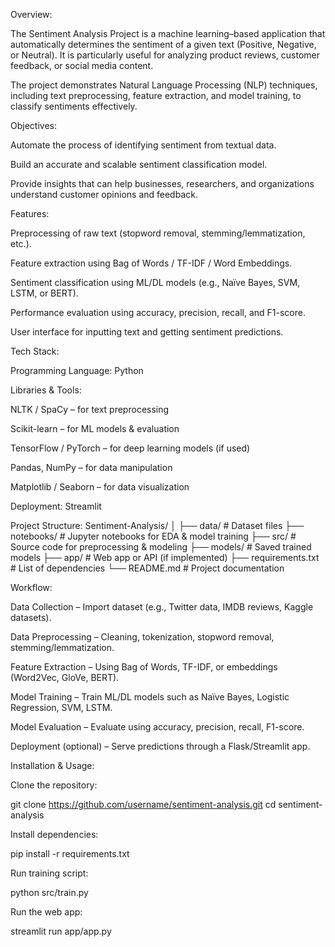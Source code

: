 Overview:

The Sentiment Analysis Project is a machine learning–based application that automatically determines the sentiment of a given text (Positive, Negative, or Neutral). It is particularly useful for analyzing product reviews, customer feedback, or social media content.

The project demonstrates Natural Language Processing (NLP) techniques, including text preprocessing, feature extraction, and model training, to classify sentiments effectively.

Objectives:

Automate the process of identifying sentiment from textual data.

Build an accurate and scalable sentiment classification model.

Provide insights that can help businesses, researchers, and organizations understand customer opinions and feedback.

Features:

Preprocessing of raw text (stopword removal, stemming/lemmatization, etc.).

Feature extraction using Bag of Words / TF-IDF / Word Embeddings.

Sentiment classification using ML/DL models (e.g., Naïve Bayes, SVM, LSTM, or BERT).

Performance evaluation using accuracy, precision, recall, and F1-score.

User interface for inputting text and getting sentiment predictions.

Tech Stack:

Programming Language: Python

Libraries & Tools:

NLTK / SpaCy – for text preprocessing

Scikit-learn – for ML models & evaluation

TensorFlow / PyTorch – for deep learning models (if used)

Pandas, NumPy – for data manipulation

Matplotlib / Seaborn – for data visualization

Deployment: Streamlit

Project Structure:
Sentiment-Analysis/
│
├── data/                 # Dataset files
├── notebooks/            # Jupyter notebooks for EDA & model training
├── src/                  # Source code for preprocessing & modeling
├── models/               # Saved trained models
├── app/                  # Web app or API (if implemented)
├── requirements.txt      # List of dependencies
└── README.md             # Project documentation

Workflow:

Data Collection – Import dataset (e.g., Twitter data, IMDB reviews, Kaggle datasets).

Data Preprocessing – Cleaning, tokenization, stopword removal, stemming/lemmatization.

Feature Extraction – Using Bag of Words, TF-IDF, or embeddings (Word2Vec, GloVe, BERT).

Model Training – Train ML/DL models such as Naïve Bayes, Logistic Regression, SVM, LSTM.

Model Evaluation – Evaluate using accuracy, precision, recall, F1-score.

Deployment (optional) – Serve predictions through a Flask/Streamlit app.

Installation & Usage:

Clone the repository:

git clone https://github.com/username/sentiment-analysis.git
cd sentiment-analysis


Install dependencies:

pip install -r requirements.txt


Run training script:

python src/train.py


Run the web app:

streamlit run app/app.py
